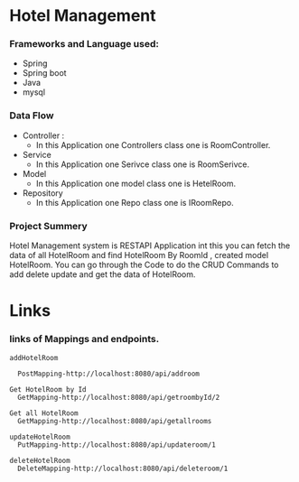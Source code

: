 # Hotel Management
### Frameworks and Language used:
 

* Spring
* Spring boot
* Java
* mysql

### Data Flow 
* Controller :
    * In this Application one Controllers class one is RoomController.
* Service
  * In this Application one Serivce class one is RoomSerivce.
* Model
  * In this Application one model class one is HetelRoom.
* Repository
  * In this Application one Repo class one is IRoomRepo.
 
### Project Summery

Hotel Management system is RESTAPI Application int this you can fetch the data of all HotelRoom and find HotelRoom  By RoomId , 
created model HotelRoom. You can go through the Code to do the CRUD Commands to add delete update and get the data of HotelRoom.  
# Links

### links of Mappings and endpoints.

    addHotelRoom
    
      PostMapping-http://localhost:8080/api/addroom
    
    Get HotelRoom by Id
      GetMapping-http://localhost:8080/api/getroombyId/2
    
    Get all HotelRoom
      GetMapping-http://localhost:8080/api/getallrooms
    
    updateHotelRoom
      PutMapping-http://localhost:8080/api/updateroom/1
    
    deleteHotelRoom
      DeleteMapping-http://localhost:8080/api/deleteroom/1
 
 
